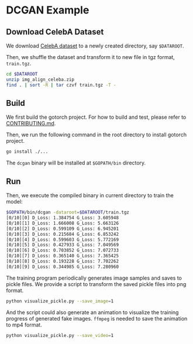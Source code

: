 # DCGAN Example

## Download CelebA Dataset

We download [CelebA dataset](http://mmlab.ie.cuhk.edu.hk/projects/CelebA.html)
to a newly created directory, say `$DATAROOT`.

Then, we shuffle the dataset and transform it to new file in tgz format, `train.tgz`.

```bash
cd $DATAROOT
unzip img_align_celeba.zip
find . | sort -R | tar czvf train.tgz -T -
```

## Build

We first build the gotorch project. For how to build and test,
please refer to [CONTRIBUTING.md](https://github.com/wangkuiyi/gotorch/blob/develop/CONTRIBUTING.md).

Then, we run the following command in the root directory to install gotorch project.

```bash
go install ./...
```

The `dcgan` binary will be installed at `$GOPATH/bin` directory.

## Run

Then, we execute the compiled binary in current directory to train the model:

```bash
$GOPATH/bin/dcgan -dataroot=$DATAROOT/train.tgz
[0/10][0] D_Loss: 1.384754 G_Loss: 3.605948
[0/10][1] D_Loss: 1.666008 G_Loss: 5.663126
[0/10][2] D_Loss: 0.599109 G_Loss: 6.945201
[0/10][3] D_Loss: 0.215684 G_Loss: 6.853242
[0/10][4] D_Loss: 0.599603 G_Loss: 5.772169
[0/10][5] D_Loss: 0.427933 G_Loss: 7.049569
[0/10][6] D_Loss: 0.703852 G_Loss: 7.072733
[0/10][7] D_Loss: 0.365140 G_Loss: 7.365425
[0/10][8] D_Loss: 0.193228 G_Loss: 7.702262
[0/10][9] D_Loss: 0.344985 G_Loss: 7.280960
```

The training program periodically generates image samples and saves to pickle files.
We provide a script to transform the saved pickle files into png format.

```bash
python visualize_pickle.py --save_image=1
```

And the script could also generate an animation to visualize
the training progress of generated fake images.
`ffmpeg` is needed to save the animation to mp4 format.

```bash
python visualize_pickle.py --save_video=1
```
